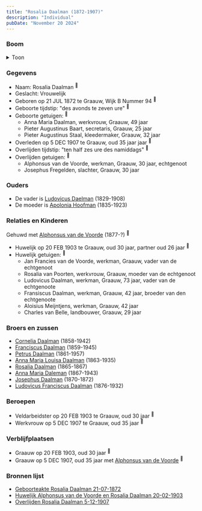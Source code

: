 ```yaml
---
title: "Rosalia Daalman (1872-1907)"
description: "Individual"
pubDate: "November 20 2024"
---
```


### Boom
<details><summary>Toon</summary>

![test](https://www.plantuml.com/plantuml/svg/ZPDHRvim58NV_IkkseTj3vK09mAYAEsImDgfIgUrwsjam4qyZ8riqoYgyjztAJH9jMhP6xe-llxkEPShwvXnJIM9BOMgcM4LP2mlLqOtgfXfgGqumvJ58wuSMOk2GovCBddtpQlQRQ7YLSQDxKhMSSErszQS77ND9RCMNWW0JBKfk7bOYxnKtDhnk692JIP0oOwGJ_3ZzIbBkXjdjqsXdqNUM9WpBYkcpe1PkF4yBuW1pXEQ3jCfDdvv4bmMEnYFCfPjbvbsJlBH10Aucps07w7wkf7M7GbjsKYvPAfOvaPRcsd4mHk-3zz_BS2FlGY-6SQQ3OBrD5zhz4G91jTQFxs3YH0cdIOqeV-0YM5nzuWmT8WDbEDAMCjF4yNT3750_m8QZpQyA8HQeOpwC4zcs7uOldAboELxS2x5QkssN4gzGROTwSsxkEWLf1_WKEXlOW6F0ah9stC_jMKInvypTfm5Ic2VusaRWjRXMmGDWxU1Jdemx6QBlV3WmJuLMQ-rihWZpqm1xk2ZRdTiJpS8_cTJRXRjdeGXVFu2zqxNDQh4x_8qsYLSVXn8u46QJ5jekWya6dmOIEjWxtyq83tqeK2kk2hmF_q3)
</details>

### Gegevens
- Naam: Rosalia Daalman <sup><a href="../s00391/" style="text-decoration:none" title="Geboorteakte Rosalia Daalman 21-07-1872">:link:</a></sup>
- Geslacht: Vrouwelijk
- Geboren op 21 JUL 1872 te Graauw, Wijk B Nummer 94 <sup><a href="../s00391/" style="text-decoration:none" title="Geboorteakte Rosalia Daalman 21-07-1872">:link:</a></sup>
- Geboorte tijdstip: "des avonds te zeven ure" <sup><a href="../s00391/" style="text-decoration:none" title="Geboorteakte Rosalia Daalman 21-07-1872">:link:</a></sup>
- Geboorte getuigen: <sup><a href="../s00391/" style="text-decoration:none" title="Geboorteakte Rosalia Daalman 21-07-1872">:link:</a></sup>
  - Anna Maria Daalman, werkvrouw, Graauw, 49 jaar
  - Pieter Augustinus Baart, secretaris, Graauw, 25 jaar
  - Pieter Augustinus Staal, kleedermaker, Graauw, 32 jaar
- Overleden op 5 DEC 1907 te Graauw, oud 35 jaar jaar <sup><a href="../s00401/" style="text-decoration:none" title="Overlijden Rosalia Daalman 5-12-1907">:link:</a></sup>
- Overlijden tijdstip: "ten half zes ure des namiddags" <sup><a href="../s00401/" style="text-decoration:none" title="Overlijden Rosalia Daalman 5-12-1907">:link:</a></sup>
- Overlijden getuigen: <sup><a href="../s00401/" style="text-decoration:none" title="Overlijden Rosalia Daalman 5-12-1907">:link:</a></sup>
  - Alphonsus van de Voorde, werkman, Graauw, 30 jaar, echtgenoot
  - Josephus Fregelden, slachter, Graauw, 30 jaar

### Ouders
- De vader is [Ludovicus Daelman](../i00029/) (1829-1908)
- De moeder is [Apolonia Hoofman](../i00028/) (1835-1923)

### Relaties en Kinderen

Gehuwd met [Alphonsus van de Voorde](../i00242/) (1877-?) <sup><a href="../s00400/" style="text-decoration:none" title="Huwelijk Alphonsus van de Voorde en Rosalia Daalman 20-02-1903">:link:</a></sup>
- Huwelijk op 20 FEB 1903 te Graauw, oud 30 jaar, partner oud 26 jaar <sup><a href="../s00400/" style="text-decoration:none" title="Huwelijk Alphonsus van de Voorde en Rosalia Daalman 20-02-1903">:link:</a></sup>
- Huwelijk getuigen:  <sup><a href="../s00400/" style="text-decoration:none" title="Huwelijk Alphonsus van de Voorde en Rosalia Daalman 20-02-1903">:link:</a></sup>
  - Jan Francies van de Voorde, werkman, Graauw, vader van de echtgenoot
  - Rosalia van Poorten, werkvrouw, Graauw, moeder van de echtgenoot
  - Ludovicus Daalman, werkman, Graauw, 73 jaar, vader van de echtgenoote
  - Fransiscus Daalman, werkman, Graauw, 42 jaar, broeder van den echtgenoote
  - Aloisius Meijntjens, werkman, Graauw, 42 jaar
  - Charles van Belle, landbouwer, Graauw, 29 jaar

### Broers en zussen
- [Cornelia Daalman](../i00226/) (1858-1942)
- [Franciscus Daalman](../i00227/) (1859-1945)
- [Petrus Daalman](../i00228/) (1861-1957)
- [Anna Maria Louisa Daalman](../i00229/) (1863-1935)
- [Rosalia Daalman](../i00230/) (1865-1867)
- [Anna Maria Daleman](../i00231/) (1867-1943)
- [Josephus Daalman](../i00232/) (1870-1872)
- [Ludovicus Franciscus Daalman](../i00234/) (1876-1932)

### Beroepen
- Veldarbeidster op 20 FEB 1903 te Graauw, oud 30 jaar <sup><a href="../s00400/" style="text-decoration:none" title="Huwelijk Alphonsus van de Voorde en Rosalia Daalman 20-02-1903">:link:</a></sup>
- Werkvrouw op 5 DEC 1907 te Graauw, oud 35 jaar <sup><a href="../s00401/" style="text-decoration:none" title="Overlijden Rosalia Daalman 5-12-1907">:link:</a></sup>

### Verblijfplaatsen
- Graauw  op 20 FEB 1903, oud 30 jaar  <sup><a href="../s00400/" style="text-decoration:none" title="Huwelijk Alphonsus van de Voorde en Rosalia Daalman 20-02-1903">:link:</a></sup>
- Graauw  op 5 DEC 1907, oud 35 jaar met [Alphonsus van de Voorde](../i00242/) <sup><a href="../s00401/" style="text-decoration:none" title="Overlijden Rosalia Daalman 5-12-1907">:link:</a></sup>

### Bronnen lijst
- [Geboorteakte Rosalia Daalman 21-07-1872](../s00391/)
- [Huwelijk Alphonsus van de Voorde en Rosalia Daalman 20-02-1903](../s00400/)
- [Overlijden Rosalia Daalman 5-12-1907](../s00401/)